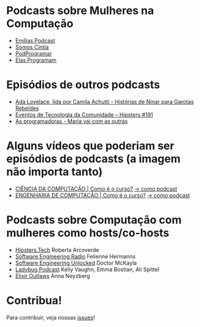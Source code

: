 # Podcasts sobre Mulheres na Computação

- [Emílias Podcast](https://anchor.fm/emilias-podcast)
- [Somos Cíntia](https://anchor.fm/grupo-cintia)
- [PodProgramar](https://mundopodcast.com.br/podprogramar/)
- [Elas Programam](https://anchor.fm/silviacoelho)

# Episódios de outros podcasts

- [Ada Lovelace, lida por Camila Achutti - Histórias de Ninar para Garotas Rebeldes](https://www.b9.com.br/shows/garotasrebeldes/historias-de-ninar-para-garotas-rebeldes-ada-lovelace-lida-por-camila-achutti/)
- [Eventos de Tecnologia da Comunidade – Hipsters #191](https://hipsters.tech/eventos-de-tecnologia-da-comunidade-hipsters-191/)
- [As programadoras - Maria vai com as outras](https://piaui.folha.uol.com.br/maria-vai-com-as-outras-5-as-programadoras/)


# Alguns vídeos que poderiam ser episódios de podcasts (a imagem não importa tanto)

- [CIÊNCIA DA COMPUTAÇÃO | Como é o curso?](https://youtu.be/DauPgf0I6IE) [-> como podcast](https://listenbox.app/i/FBtDi-417Y-)
- [ENGENHARIA DE COMPUTAÇÃO | Como é o curso?](https://youtu.be/-gcGFxZz1y8) [-> como podcast](https://listenbox.app/i/xJ8lPhCO6JY)

# Podcasts sobre Computação com mulheres como hosts/co-hosts


- [Hipsters.Tech](https://hipsters.tech/) Roberta Arcoverde
- [Software Engineering Radio](https://www.se-radio.net/) Felienne Hermanns
- [Software Engineering Unlocked](https://www.software-engineering-unlocked.com/) Doctor McKayla
- [Ladybug Podcast](https://ladybug.dev/) Kelly Vaughn, Emma Bostian, Ali Spittel
- [Elixir Outlaws](https://elixiroutlaws.com/) Anna Neyzberg

# Contribua!

Para contribuir, veja nossas [issues](https://github.com/Emilias-Armacao-em-Bits/podcasts-mulheres-computacao/issues)!



